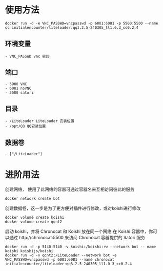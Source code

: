 # 使用方法

```shell
docker run -d -e VNC_PASSWD=vncpasswd -p 6081:6081 -p 5500:5500 --name cc initialencounter/liteloader:qq3.2.5-240305_ll1.0.3_cc0.2.4
```

## 环境变量
    - VNC_PASSWD vnc 密码

## 端口
    - 5900 VNC
    - 6081 noVNC
    - 5500 satori

## 目录
    - /LiteLoader LiteLoader 安装位置
    - /opt/QQ QQ安装位置

## 数据卷
    - ["/LiteLoader"]


# 进阶用法

创建网络， 使用了此网络的容器可通过容器名来互相访问彼此的服务
```shell
docker network create bot
```
创建数据卷，这一步是为了更方便对插件进行修改，或对koishi进行修改
```shell
docker volume create koishi
docker volume create qqnt2
```
启动 koishi，并将 Chronocat 和 Koishi 放在同一个网络
在 Koishi 容器中，你可以通过 http://chronocat:5500 来访问 Chronocat 容器提供的 Satori 服务
```shell
docker run -d -p 5140:5140 -v koishi:/koishi:rw --network bot -- name koishi koishijs/koishi
docker run -d -v qqnt2:/LiteLoader --network bot -e VNC_PASSWD=vncpasswd -p 6081:6081 --name chronocat initialencounter/liteloader:qq3.2.5-240305_ll1.0.3_cc0.2.4
```